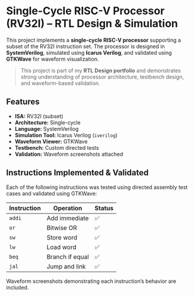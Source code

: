 # Single-Cycle RISC-V Processor (RV32I) – RTL Design & Simulation

This project implements a **single-cycle RISC-V processor** supporting a subset of the RV32I instruction set. The processor is designed in **SystemVerilog**, simulated using **Icarus Verilog**, and validated using **GTKWave** for waveform visualization.

> This project is part of my **RTL Design portfolio** and demonstrates strong understanding of processor architecture, testbench design, and waveform-based validation.


## Features

- **ISA:** RV32I (subset)
- **Architecture:** Single-cycle
- **Language:** SystemVerilog
- **Simulation Tool:** Icarus Verilog (`iverilog`)
- **Waveform Viewer:** GTKWave
- **Testbench:** Custom directed tests
- **Validation:** Waveform screenshots attached


## Instructions Implemented & Validated

Each of the following instructions was tested using directed assembly test cases and validated using GTKWave:

| Instruction | Operation                | Status |
|------------|--------------------------|--------|
| `addi`     | Add immediate            | ✅     |
| `or`       | Bitwise OR               | ✅     |
| `sw`       | Store word               | ✅     |
| `lw`       | Load word                | ✅     |
| `beq`      | Branch if equal          | ✅     |
| `jal`      | Jump and link            | ✅     |

Waveform screenshots demonstrating each instruction’s behavior are included.
